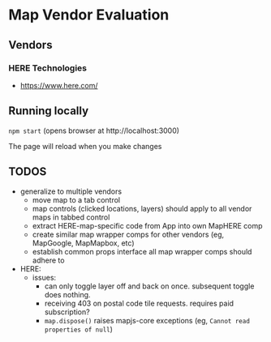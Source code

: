 # Map Vendor Evaluation

## Vendors

### HERE Technologies

- https://www.here.com/

## Running locally

`npm start` (opens browser at http://localhost:3000)

The page will reload when you make changes

## TODOS

- generalize to multiple vendors
  - move map to a tab control
  - map controls (clicked locations, layers) should apply to all vendor maps in tabbed control
  - extract HERE-map-specific code from App into own MapHERE comp
  - create similar map wrapper comps for other vendors (eg, MapGoogle, MapMapbox, etc)
  - establish common props interface all map wrapper comps should adhere to
- HERE:
  - issues:
    - can only toggle layer off and back on once. subsequent toggle does nothing.
    - receiving 403 on postal code tile requests. requires paid subscription?
    - `map.dispose()` raises mapjs-core exceptions (eg, `Cannot read properties of null`)
